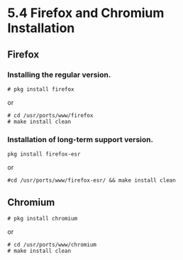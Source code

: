 # 5.4 Firefox and Chromium Installation

## Firefox

### Installing the regular version.

```
# pkg install firefox
```

or

```
# cd /usr/ports/www/firefox
# make install clean 
```

### Installation of long-term support version.

```
pkg install firefox-esr
```

or

```
#cd /usr/ports/www/firefox-esr/ && make install clean
```

## Chromium

```
# pkg install chromium
```

or

```
# cd /usr/ports/www/chromium
# make install clean
```
